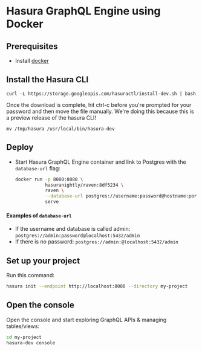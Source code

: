# Hasura GraphQL Engine using Docker

## Prerequisites

- Install [docker](https://docs.docker.com/install/)


## Install the Hasura CLI

```
curl -L https://storage.googleapis.com/hasuractl/install-dev.sh | bash 
```

Once the download is complete, hit ctrl-c before you're prompted for your password and then move the file manually. We're doing this because this is a preview release of the hasura CLI!

```
mv /tmp/hasura /usr/local/bin/hasura-dev
```

## Deploy

- Start Hasura GraphQL Engine container and link to Postgres with the `database-url` flag:

  ```bash
  docker run -p 8080:8080 \
             hasuranightly/raven:8df5234 \
             raven \
             --database-url postgres://username:password@hostname:port/dbname \
             serve
  ```

#### Examples of `database-url`

- If the username and database is called admin: `postgres://admin:password@localhost:5432/admin`
- If there is no password: `postgres://admin:@localhost:5432/admin`

## Set up your project

Run this command: 

```bash
hasura init --endpoint http://localhost:8080 --directory my-project
```

## Open the console

Open the console and start exploring GraphQL APIs & managing tables/views:

```bash
cd my-project
hasura-dev console
```
